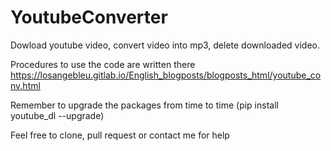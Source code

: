 # YoutubeConverter
Dowload youtube video, convert video into mp3, delete downloaded video.

Procedures to use the code are written there https://losangebleu.gitlab.io/English_blogposts/blogposts_html/youtube_conv.html

Remember to upgrade the packages from time to time (pip install youtube_dl --upgrade)

Feel free to clone, pull request or contact me for help

